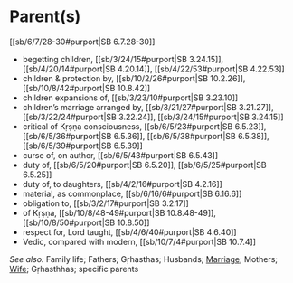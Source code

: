 # Parent(s)

[[sb/6/7/28-30#purport|SB 6.7.28-30]]

* begetting children, [[sb/3/24/15#purport|SB 3.24.15]], [[sb/4/20/14#purport|SB 4.20.14]], [[sb/4/22/53#purport|SB 4.22.53]]
* children & protection by, [[sb/10/2/26#purport|SB 10.2.26]], [[sb/10/8/42#purport|SB 10.8.42]]
* children expansions of, [[sb/3/23/10#purport|SB 3.23.10]]
* children’s marriage arranged by, [[sb/3/21/27#purport|SB 3.21.27]], [[sb/3/22/24#purport|SB 3.22.24]], [[sb/3/24/15#purport|SB 3.24.15]]
* critical of Kṛṣṇa consciousness, [[sb/6/5/23#purport|SB 6.5.23]], [[sb/6/5/36#purport|SB 6.5.36]], [[sb/6/5/38#purport|SB 6.5.38]], [[sb/6/5/39#purport|SB 6.5.39]]
* curse of, on author, [[sb/6/5/43#purport|SB 6.5.43]]
* duty of, [[sb/6/5/20#purport|SB 6.5.20]], [[sb/6/5/25#purport|SB 6.5.25]]
* duty of, to daughters, [[sb/4/2/16#purport|SB 4.2.16]]
* material, as commonplace, [[sb/6/16/6#purport|SB 6.16.6]]
* obligation to, [[sb/3/2/17#purport|SB 3.2.17]]
* of Kṛṣṇa, [[sb/10/8/48-49#purport|SB 10.8.48-49]], [[sb/10/8/50#purport|SB 10.8.50]]
* respect for, Lord taught, [[sb/4/6/40#purport|SB 4.6.40]]
* Vedic, compared with modern, [[sb/10/7/4#purport|SB 10.7.4]]

*See also:* Family life; Fathers; Gṛhasthas; Husbands; [Marriage](entries/marriage.md); Mothers; [Wife](entries/wife.md); Gṛhasthhas; specific parents
